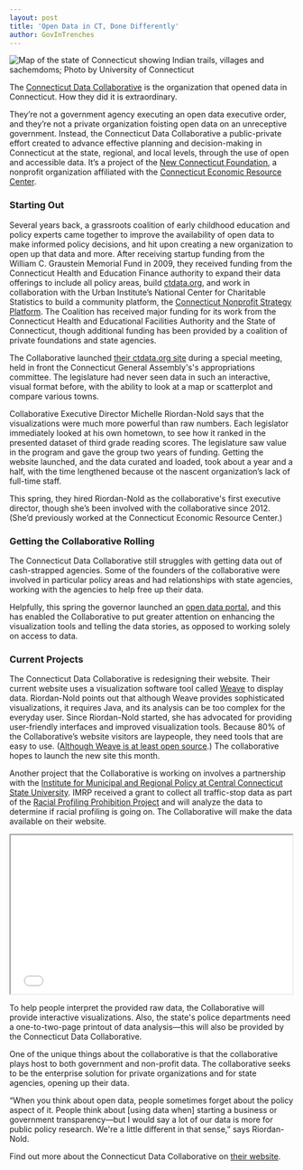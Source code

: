 ```yaml
---
layout: post
title: 'Open Data in CT, Done Differently'
author: GovInTrenches
---
```


![Map of the state of Connecticut showing Indian trails, villages and sachemdoms; Photo by University of Connecticut](https://farm4.staticflickr.com/3597/3332840235_293c8e1f59_z.jpg "Map of the state of Connecticut showing Indian trails, villages and sachemdoms; Photo by University of Connecticut")

The [Connecticut Data Collaborative](http://www.ctdata.org) is the organization that opened data in Connecticut. How they did it is extraordinary.

They’re not a government agency executing an open data executive order, and they’re not a private organization foisting open data on an unreceptive government. Instead, the Connecticut Data Collaborative a public-private effort created to advance effective planning and decision-making in Connecticut at the state, regional, and local levels, through the use of open and accessible data. It’s a project of the [New Connecticut Foundation](http://www.cerc.com/Content/New_CT_Foundation.asp), a nonprofit organization affiliated with the [Connecticut Economic Resource Center](http://www.cerc.com/).

### Starting Out

Several years back, a grassroots coalition of early childhood education and policy experts came together to improve the availability of open data to make informed policy decisions, and hit upon creating a new organization to open up that data and more. After receiving startup funding from the William C. Graustein Memorial Fund in 2009, they received funding from the Connecticut Health and Education Finance authority to expand their data offerings to include all policy areas, build [ctdata.org](http://www.ctdata.org), and work in collaboration with the Urban Institute’s National Center for Charitable Statistics to build a community platform, the [Connecticut Nonprofit Strategy Platform](http://www.ctnonprofitstrategyplatform.org/). The Coalition has received major funding for its work from the Connecticut Health and Educational Facilities Authority and the State of Connecticut, though additional funding has been provided by a coalition of private foundations and state agencies.

The Collaborative launched [their ctdata.org site](http://www.ctdata.org) during a special meeting, held in front the Connecticut General Assembly's's appropriations committee. The legislature had never seen data in such an interactive, visual format before, with the ability to look at a map or scatterplot and compare various towns.

Collaborative Executive Director Michelle Riordan-Nold says that the visualizations were much more powerful than raw numbers. Each legislator immediately looked at his own hometown, to see how it ranked in the presented dataset of third grade reading scores. The legislature saw value in the program and gave the group two years of funding. Getting the website launched, and the data curated and loaded, took about a year and a half, with the time lengthened because ot the nascent organization’s lack of full-time staff.

This spring, they hired Riordan-Nold as the collaborative's first executive director, though she’s been involved with the collaborative since 2012. (She’d previously worked at the Connecticut Economic Resource Center.)

### Getting the Collaborative Rolling

The Connecticut Data Collaborative still struggles with getting data out of cash-strapped agencies. Some of the founders of the collaborative were involved in particular policy areas and had relationships with state agencies, working with the agencies to help free up their data.

Helpfully, this spring the governor launched an [open data portal](https://data.ct.gov/), and this has enabled the Collaborative to put greater attention on enhancing the visualization tools and telling the data stories, as opposed to working solely on access to data.

### Current Projects

The Connecticut Data Collaborative is redesigning their website. Their current website uses a visualization software tool called [Weave](https://www.oicweave.org/) to display data. Riordan-Nold points out that although Weave provides sophisticated visualizations, it requires Java, and its analysis can be too complex for the everyday user. Since Riordan-Nold started, she has advocated for providing user-friendly interfaces and improved visualization tools. Because 80% of the Collaborative’s website visitors are laypeople, they need tools that are easy to use. ([Although Weave is at least open source](https://github.com/IVPR/Weave).) The collaborative hopes to launch the new site this month.

Another project that the Collaborative is working on involves a partnership with the [Institute for Municipal and Regional Policy at Central Connecticut State University](http://web.ccsu.edu/imrp/). IMRP received a grant to collect all traffic-stop data as part of the [Racial Profiling Prohibition Project](http://www.ctrp3.org/) and will analyze the data to determine if racial profiling is going on. The Collaborative will make the data available on their website.

<iframe src="//player.vimeo.com/video/79840157" width="500" height="281" webkitallowfullscreen mozallowfullscreen allowfullscreen></iframe>

To help people interpret the provided raw data, the Collaborative will provide interactive visualizations. Also, the state's police departments need a one-to-two-page printout of data analysis—this will also be provided by the Connecticut Data Collaborative.

One of the unique things about the collaborative is that the collaborative plays host to both government and non-profit data. The collaborative seeks to be the enterprise solution for private organizations and for state agencies, opening up their data.

“When you think about open data, people sometimes forget about the policy aspect of it. People think about [using data when] starting a business or government transparency—but I would say a lot of our data is more for public policy research. We're a little different in that sense,” says Riordan-Nold.

Find out more about the Connecticut Data Collaborative on [their website](http://ctdata.org/).
